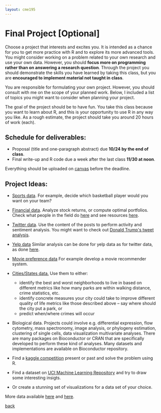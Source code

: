 ```yaml
---
layout: cme195
---
```


# [](#project) Final Project [Optional]

Choose a project that interests and excites you. It is intended as a chance for
you to get more practice with R and to explore its more advanced tools. You
might consider working on a problem related to your own research and  use your
own data. However, you should **focus more on programming rather than on
answering a research question**. Through the project you should demonstrate the
skills you have learned by taking this class, but you are **encouraged to
implement material not taught in class**.

You are responsible for formulating your own project. However, you should
consult with me on the scope of your planned work. Below, I included a list of
topics you might want to consider when planning your project.

The goal of the project should be to have fun. You take this class because you
want to learn about R, and this is your opportunity to use R in any
way you like. As a rough estimate, the project should take you around 20 hours
of work (each).

## [](#deadlines)  Schedule for deliverables:

* Proposal (title and one-paragraph abstract) due **10/24 by the end of class**.
* Final write-up and R code due a week after the last class **11/30 at noon**.

Everything should be uploaded on
[canvas](https://web.stanford.edu/group/canvas/discovery/) before the
deadline.

## [](#ideas) Project Ideas:

 * [Sports data](https://www.r-bloggers.com/sports-data-and-r-scope-for-a-thematic-rather-than-task-view-living-post/).
 For example, decide which basketball player would you want on your team?

 - [Financial data](https://www.quandl.com/browse ). Analyze stock returns, or
 compute optimal portfolios. Check what people in the field do
 [here](http://www.rinfinance.com/agenda/) and see resources
 [here](https://www.r-bloggers.com/r-and-finance/ ).

 - [Twitter data](http://geoffjentry.hexdump.org/twitteR.pdf ).
 Use the content of the posts to perform activity and sentiment analysis.
 You might want to check out
 [Donald Trump's tweet analysis](http://varianceexplained.org/r/trump-tweets/ ).

- [Yelp data](https://www.yelp.com/dataset_challenge ) Similar analysis can be
done for yelp data as for twitter data, as done
[here](http://varianceexplained.org/r/yelp-sentiment/ ).

 - [Movie preference data](http://grouplens.org/datasets/movielens/ )
 For example develop a movie recommender system.

 - [Cities/States data.](http://simplystatistics.tumblr.com/post/15182715327/list-of-citiesstates-with-open-data-help-me)
 Use them to either:
    - identify the best and worst neighborhoods to live in based on different
    metrics like how many parks are within walking distance, crime statistics, etc.
    - identify concrete measures your city could take to improve different
    quality of life metrics like those described above – say where should
    the city put a park, or
    - predict when/where crimes will occur

 - Biological data. Projects could involve e.g. differential expression,
 flow cytometry, mass spectronomy, image analysis, or phylogeny estimation,
 clustering of single cells, data visualization multivariate analyses. There
 are many packages on Bioconductor or CRAN that are specifically developed
 to perform these kind of analyses. Many datasets and implementations are
 available on Bioconductor repository.

 - Find a [kaggle competition](https://www.kaggle.com/competitions) present
 or past and solve the problem using R.

 - Find a dataset on
 [UCI Machine Learning Repository](https://archive.ics.uci.edu/ml/index.html )
 and try to draw some interesting insigts.

 - Or create a stunning set of visualizations for a data set of your choice.

 More data available [here](https://www.springboard.com/blog/free-public-data-sets-data-science-project/)
 and [here](https://catalog.data.gov/dataset?res_format=CSV).

 [back](./)
